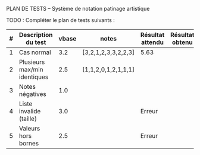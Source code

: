 PLAN DE TESTS – Système de notation patinage artistique

TODO : Compléter le plan de tests suivants : 

| # | Description du test          | vbase | notes               | Résultat attendu | Résultat obtenu |
|---|------------------------------|-------|---------------------|------------------|-----------------|
| 1 | Cas normal                   | 3.2   | [3,2,1,2,3,3,2,2,3] | 5.63             |                 |
| 2 | Plusieurs max/min identiques | 2.5   | [1,1,2,0,1,2,1,1,1] |                  |                 |
| 3 | Notes négatives              | 1.0   |                     |                  |                 |
| 4 | Liste invalide (taille)      | 3.0   |                     | Erreur           |                 |
| 5 | Valeurs hors bornes          | 2.5   |                     | Erreur           |                 |

